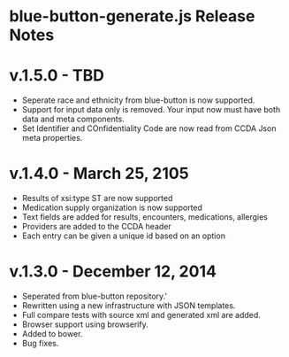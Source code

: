 # blue-button-generate.js Release Notes

# v.1.5.0 - TBD
- Seperate race and ethnicity from blue-button is now supported.
- Support for input data only is removed.  Your input now must have both data and meta components.
- Set Identifier and COnfidentiality Code are now read from  CCDA Json meta properties.

# v.1.4.0 - March 25, 2105
- Results of xsi:type ST are now supported
- Medication supply organization is now supported
- Text fields are added for results, encounters, medications, allergies
- Providers are added to the CCDA header
- Each entry can be given a unique id based on an option

# v.1.3.0 - December 12, 2014
- Seperated from blue-button repository.'
- Rewritten using a new infrastructure with JSON templates.
- Full compare tests with source xml and generated xml are added.
- Browser support using browserify.
- Added to bower.
- Bug fixes.
